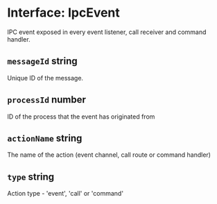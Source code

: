 # Interface: IpcEvent

IPC event exposed in every event listener, call receiver and command handler.

## `messageId` string

Unique ID of the message.

## `processId` number

ID of the process that the event has originated from

## `actionName` string

The name of the action (event channel, call route or command handler)

## `type` string

Action type - 'event', 'call' or 'command'
